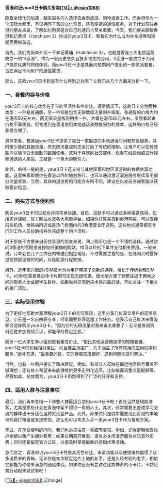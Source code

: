**香港和记your3日卡购买指南[[TG💪+ @esim1088](https://t.me/s/esim1088)]**

随着全球化的加速，越来越多的人选择去香港旅游、购物或者工作。而香港作为一个国际大都市，不仅拥有丰富的文化背景，还有便捷的通信服务。对于计划前往香港的朋友来说，了解如何购买适合自己的通讯卡至关重要。今天，我们就来聊聊香港和记黄埔（Hutchison 3）推出的your3日卡，看看它为什么成为许多游客和短期居民的首选。

首先，我们先简单介绍一下和记黄埔（Hutchison 3），也就是香港三大电信运营商之一的“3香港”。作为一家历史悠久且技术领先的公司，3香港一直致力于为用户提供优质的网络体验。而your3日卡正是其面向短期用户推出的一款灵活套餐，旨在满足不同用户的通信需求。

那么，这款your3日卡到底有什么特别之处呢？让我们从几个方面来分析一下。

### 一、套餐内容与价格

your3日卡的核心优势在于它的灵活性和性价比。通常情况下，这款日卡分为两种类型：一种是普通版，另一种则是包含无限数据流量的升级版。普通版的价格大约在港币50元左右，而无限流量版则稍贵一些，大概在港币80元左右。虽然看起来价格不算便宜，但考虑到在香港使用本地通话和数据服务的成本，这样的价格已经非常合理了。

具体来看，普通版your3日卡提供了每日一定额度的本地通话时间和短信服务，并附带少量的数据流量。而无限流量版则完全打破了传统的限制，让用户可以在有效期内尽情享受无限制的数据使用。这对于喜欢刷社交媒体、观看在线视频或进行视频通话的人来说，无疑是一个巨大的吸引力。

此外，值得一提的是，your3日卡还支持与其他国家和地区漫游时的数据共享功能。这意味着即使你在香港以外的地方旅行，也可以通过激活漫游服务继续享用部分流量资源。当然，具体的漫游费用可能会有所不同，建议在出发前咨询客服以获取最新信息。

### 二、购买方式与便利性

购买your3日卡的过程也非常简单快捷。目前，这款卡可以通过多种渠道获得，包括实体店铺、官方网站以及各大电商平台。如果你打算亲自到香港购买，可以直接前往机场、地铁站附近或是热门商圈内的3香港营业厅选购。这些地点通常都有专门的工作人员协助指导你完成整个购卡流程。

对于那些不方便亲自前往香港的朋友来说，网上购买也是一个不错的选择。通过访问3香港的官网或者授权经销商的网站，你可以轻松下单并支付相关费用。一般来说，订单会在几个工作日内寄送到指定地址。不过需要注意的是，在线购买时最好提前预留足够的时间，以免耽误行程安排。

另外，近年来兴起的eSIM技术也为用户带来了全新的选择。相比于传统物理SIM卡，eSIM无需更换实体卡片即可实现无缝切换，极大地方便了频繁往返于两地之间的商务人士或留学生群体。如果你对这项新技术感兴趣的话，不妨关注一下相关的推广活动。

### 三、实际使用体验

为了更好地帮助大家理解your3日卡的实际表现，这里分享几位真实用户的反馈意见。小王是一名自由职业者，经常需要处理远程工作任务。他表示自己每次来香港都会选择购买your3日卡，“因为它的无限流量对我来说太重要了！无论是查阅资料还是参加视频会议，都能保持稳定连接。”

而另一位大学生李小姐则更看重性价比。“相比其他运营商提供的短期套餐，your3日卡的价格相对亲民，而且覆盖范围广，几乎涵盖了所有常用的应用程序和服务。”她补充道，“最重要的是，它的客服态度很好，遇到问题能及时解决。”

当然，也有一些用户提出了改进建议。例如，有部分人反映在偏远地区信号覆盖不够理想；还有些人希望未来能够提供更多定制化选项，比如按需调整流量配额等。尽管如此，总体而言，your3日卡仍然得到了广泛的好评和支持。

### 四、适用人群与注意事项

最后，我们再来总结一下哪些人群最适合使用your3日卡吧！首先当然是短期访客，尤其是那些计划在香港停留不超过一周的人士。其次，经常需要出差或学习交流的群体也十分适合这种灵活型产品。此外，如果你只是偶尔需要用到香港的本地号码拨打电话或发送短信，那么也可以考虑入手一张your3日卡作为备用方案。

不过，在享受便利的同时，我们也必须注意一些细节事项。例如，记得定期检查账户余额以免产生额外费用；如果长期离开香港，请务必关闭漫游服务以防意外扣费；同时还要留意官方公告，以便及时掌握最新的促销优惠活动。

总而言之，香港和记your3日卡凭借其高性价比、丰富功能以及便捷操作赢得了众多消费者的青睐。无论你是初次踏足这片土地的新手，还是久经考验的老手，相信它都能为你带来满意的通信体验。如果你还没有尝试过这款神奇的小卡片，不妨赶紧行动起来试试看吧！

[[TG💪+ @esim1088](https://t.me/s/esim1088) ![Image](https://i.postimg.cc/4NQfJmqS/Snipaste-2025-05-13-00-14-12.png)]